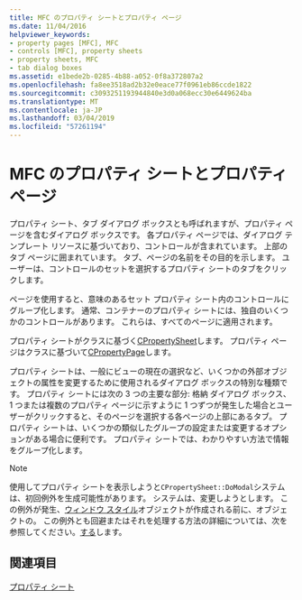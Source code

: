 ```yaml
---
title: MFC のプロパティ シートとプロパティ ページ
ms.date: 11/04/2016
helpviewer_keywords:
- property pages [MFC], MFC
- controls [MFC], property sheets
- property sheets, MFC
- tab dialog boxes
ms.assetid: e1bede2b-0285-4b88-a052-0f8a372807a2
ms.openlocfilehash: fa8ee3518ad2b32e0eace77f0961eb86ccde1822
ms.sourcegitcommit: c3093251193944840e3d0a068ecc30e6449624ba
ms.translationtype: MT
ms.contentlocale: ja-JP
ms.lasthandoff: 03/04/2019
ms.locfileid: "57261194"
---
```

# <a name="property-sheets-and-property-pages-in-mfc"></a>MFC のプロパティ シートとプロパティ ページ

プロパティ シート、タブ ダイアログ ボックスとも呼ばれますが、プロパティ ページを含むダイアログ ボックスです。 各プロパティ ページでは、ダイアログ テンプレート リソースに基づいており、コントロールが含まれています。 上部のタブ ページに囲まれています。 タブ、ページの名前をその目的を示します。 ユーザーは、コントロールのセットを選択するプロパティ シートのタブをクリックします。

ページを使用すると、意味のあるセット プロパティ シート内のコントロールにグループ化します。 通常、コンテナーのプロパティ シートには、独自のいくつかのコントロールがあります。 これらは、すべてのページに適用されます。

プロパティ シートがクラスに基づく[CPropertySheet](../mfc/reference/cpropertysheet-class.md)します。 プロパティ ページはクラスに基づいて[CPropertyPage](../mfc/reference/cpropertypage-class.md)します。

プロパティ シートは、一般にビューの現在の選択など、いくつかの外部オブジェクトの属性を変更するために使用されるダイアログ ボックスの特別な種類です。 プロパティ シートには次の 3 つの主要な部分: 格納 ダイアログ ボックス、1 つまたは複数のプロパティ ページに示すように 1 つずつが発生した場合とユーザーがクリックすると、そのページを選択する各ページの上部にあるタブ。 プロパティ シートは、いくつかの類似したグループの設定または変更するオプションがある場合に便利です。 プロパティ シートでは、わかりやすい方法で情報をグループ化します。

> [!NOTE]
>  使用してプロパティ シートを表示しようと`CPropertySheet::DoModal`システムは、初回例外を生成可能性があります。 システムは、変更しようとします。 この例外が発生、[ウィンドウ スタイル](../mfc/reference/styles-used-by-mfc.md#window-styles)オブジェクトが作成される前に、オブジェクトの。 この例外とも回避またはそれを処理する方法の詳細については、次を参照してください。[する](../mfc/reference/cpropertysheet-class.md#domodal)します。

## <a name="see-also"></a>関連項目

[プロパティ シート](../mfc/property-sheets-mfc.md)
